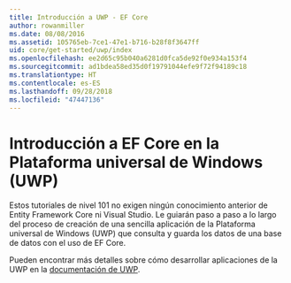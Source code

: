 ```yaml
---
title: Introducción a UWP - EF Core
author: rowanmiller
ms.date: 08/08/2016
ms.assetid: 105765eb-7ce1-47e1-b716-b28f8f3647ff
uid: core/get-started/uwp/index
ms.openlocfilehash: ee2d65c95b040a6281d0fca5de92f0e934a153f4
ms.sourcegitcommit: ad1bdea58ed35d0f19791044efe9f72f94189c18
ms.translationtype: HT
ms.contentlocale: es-ES
ms.lasthandoff: 09/28/2018
ms.locfileid: "47447136"
---
```

# <a name="getting-started-with-ef-core-on-universal-windows-platform-uwp"></a>Introducción a EF Core en la Plataforma universal de Windows (UWP)

Estos tutoriales de nivel 101 no exigen ningún conocimiento anterior de Entity Framework Core ni Visual Studio. Le guiarán paso a paso a lo largo del proceso de creación de una sencilla aplicación de la Plataforma universal de Windows (UWP) que consulta y guarda los datos de una base de datos con el uso de EF Core.

Pueden encontrar más detalles sobre cómo desarrollar aplicaciones de la UWP en la [documentación de UWP](https://docs.microsoft.com/windows/uwp/develop/).
